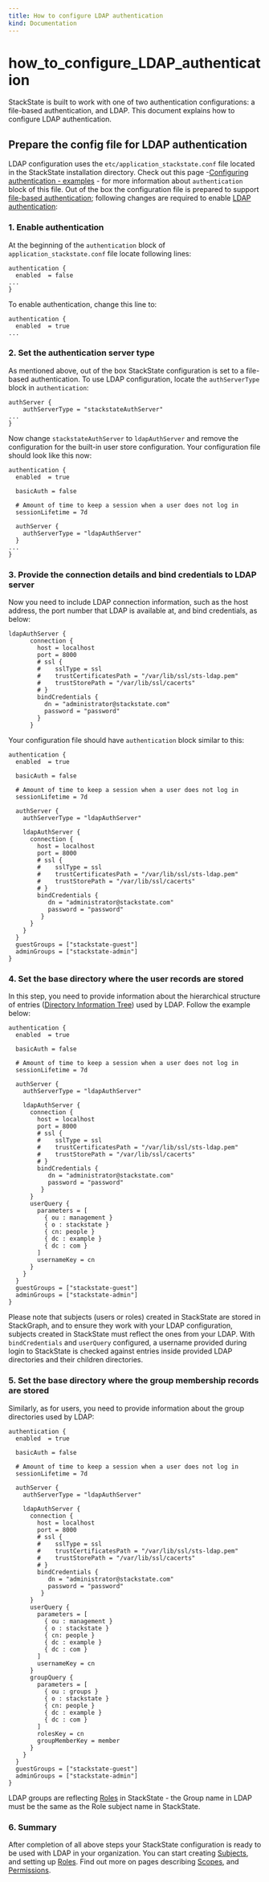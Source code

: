 ```yaml
---
title: How to configure LDAP authentication
kind: Documentation
---
```


# how\_to\_configure\_LDAP\_authentication

StackState is built to work with one of two authentication configurations: a file-based authentication, and LDAP. This document explains how to configure LDAP authentication.

## Prepare the config file for LDAP authentication

LDAP configuration uses the `etc/application_stackstate.conf` file located in the StackState installation directory. Check out this page -[Configuring authentication - examples](https://github.com/mpvvliet/stackstate-docs/tree/0f69067c340456b272cfe50e249f4f4ee680f8d9/setup/installation/authentication/README.md) - for more information about `authentication` block of this file. Out of the box the configuration file is prepared to support [file-based authentication](https://github.com/mpvvliet/stackstate-docs/tree/0f69067c340456b272cfe50e249f4f4ee680f8d9/setup/installation/authentication/README.md#configuring-file-based-authentication); following changes are required to enable [LDAP authentication](https://github.com/mpvvliet/stackstate-docs/tree/0f69067c340456b272cfe50e249f4f4ee680f8d9/setup/installation/authentication/README.md#configuring-file-based-authentication):

### 1. Enable authentication

At the beginning of the `authentication` block of `application_stackstate.conf` file locate following lines:

```text
authentication {
  enabled  = false
...
}
```

To enable authentication, change this line to:

```text
authentication {
  enabled  = true
...
```

### 2. Set the authentication server type

As mentioned above, out of the box StackState configuration is set to a file-based authentication. To use LDAP configuration, locate the `authServerType` block in `authentication`:

```text
authServer {
    authServerType = "stackstateAuthServer"
...
}
```

Now change `stackstateAuthServer` to `ldapAuthServer` and remove the configuration for the built-in user store configuration. Your configuration file should look like this now:

```text
authentication {
  enabled  = true

  basicAuth = false

  # Amount of time to keep a session when a user does not log in
  sessionLifetime = 7d

  authServer {
    authServerType = "ldapAuthServer"
  }
...
}
```

### 3. Provide the connection details and bind credentials to LDAP server

Now you need to include LDAP connection information, such as the host address, the port number that LDAP is available at, and bind credentials, as below:

```text
ldapAuthServer {
      connection {
        host = localhost
        port = 8000
        # ssl {
        #    sslType = ssl
        #    trustCertificatesPath = "/var/lib/ssl/sts-ldap.pem"
        #    trustStorePath = "/var/lib/ssl/cacerts"
        # }
        bindCredentials {
          dn = "administrator@stackstate.com"
          password = "password"
        }
      }
```

Your configuration file should have `authentication` block similar to this:

```text
authentication {
  enabled  = true

  basicAuth = false

  # Amount of time to keep a session when a user does not log in
  sessionLifetime = 7d

  authServer {
    authServerType = "ldapAuthServer"

    ldapAuthServer {
      connection {
        host = localhost
        port = 8000
        # ssl {
        #    sslType = ssl
        #    trustCertificatesPath = "/var/lib/ssl/sts-ldap.pem"
        #    trustStorePath = "/var/lib/ssl/cacerts"
        # }
        bindCredentials {
           dn = "administrator@stackstate.com"
           password = "password"
         }
      }
    }
  }
  guestGroups = ["stackstate-guest"]
  adminGroups = ["stackstate-admin"]
}
```

### 4. Set the base directory where the user records are stored

In this step, you need to provide information about the hierarchical structure of entries \([Directory Information Tree](https://ldapwiki.com/wiki/Directory%20Information%20Tree)\) used by LDAP. Follow the example below:

```text
authentication {
  enabled  = true

  basicAuth = false

  # Amount of time to keep a session when a user does not log in
  sessionLifetime = 7d

  authServer {
    authServerType = "ldapAuthServer"

    ldapAuthServer {
      connection {
        host = localhost
        port = 8000
        # ssl {
        #    sslType = ssl
        #    trustCertificatesPath = "/var/lib/ssl/sts-ldap.pem"
        #    trustStorePath = "/var/lib/ssl/cacerts"
        # }
        bindCredentials {
           dn = "administrator@stackstate.com"
           password = "password"
         }
      }
      userQuery {
        parameters = [
          { ou : management }
          { o : stackstate }
          { cn: people }
          { dc : example }
          { dc : com }
        ]
        usernameKey = cn
      }
    }
  }
  guestGroups = ["stackstate-guest"]
  adminGroups = ["stackstate-admin"]
}
```

Please note that subjects \(users or roles\) created in StackState are stored in StackGraph, and to ensure they work with your LDAP configuration, subjects created in StackState must reflect the ones from your LDAP. With `bindCredentials` and `userQuery` configured, a username provided during login to StackState is checked against entries inside provided LDAP directories and their children directories.

### 5. Set the base directory where the group membership records are stored

Similarly, as for users, you need to provide information about the group directories used by LDAP:

```text
authentication {
  enabled  = true

  basicAuth = false

  # Amount of time to keep a session when a user does not log in
  sessionLifetime = 7d

  authServer {
    authServerType = "ldapAuthServer"

    ldapAuthServer {
      connection {
        host = localhost
        port = 8000
        # ssl {
        #    sslType = ssl
        #    trustCertificatesPath = "/var/lib/ssl/sts-ldap.pem"
        #    trustStorePath = "/var/lib/ssl/cacerts"
        # }
        bindCredentials {
           dn = "administrator@stackstate.com"
           password = "password"
         }
      }
      userQuery {
        parameters = [
          { ou : management }
          { o : stackstate }
          { cn: people }
          { dc : example }
          { dc : com }
        ]
        usernameKey = cn
      }
      groupQuery {
        parameters = [
          { ou : groups }
          { o : stackstate }
          { cn: people }
          { dc : example }
          { dc : com }
        ]
        rolesKey = cn
        groupMemberKey = member
      }
    }
  }
  guestGroups = ["stackstate-guest"]
  adminGroups = ["stackstate-admin"]
}
```

LDAP groups are reflecting [Roles](https://github.com/mpvvliet/stackstate-docs/tree/0f69067c340456b272cfe50e249f4f4ee680f8d9/configure/how_to_set_up_roles/README.md) in StackState - the Group name in LDAP must be the same as the Role subject name in StackState.

### 6. Summary

After completion of all above steps your StackState configuration is ready to be used with LDAP in your organization. You can start creating [Subjects](https://github.com/mpvvliet/stackstate-docs/tree/0f69067c340456b272cfe50e249f4f4ee680f8d9/configure/subject_configuration/README.md), and setting up [Roles](https://github.com/mpvvliet/stackstate-docs/tree/0f69067c340456b272cfe50e249f4f4ee680f8d9/configure/how_to_set_up_roles/README.md). Find out more on pages describing [Scopes](https://github.com/mpvvliet/stackstate-docs/tree/0f69067c340456b272cfe50e249f4f4ee680f8d9/configure/scopes_in_rbac/README.md), and [Permissions](https://github.com/mpvvliet/stackstate-docs/tree/0f69067c340456b272cfe50e249f4f4ee680f8d9/configure/permissions/README.md).


